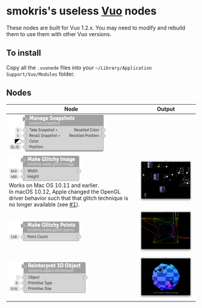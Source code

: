 # smokris's useless [Vuo](http://vuo.org) nodes

These nodes are built for Vuo 1.2.x.  You may need to modify and rebuild them to use them with other Vuo versions.

## To install

Copy all the `.vuonode` files into your `~/Library/Application Support/Vuo/Modules` folder.

## Nodes

Node                                        | Output
------------------------------------------- | ------------------------------------------------
![](smokris/smokris.snapshot.png)           |
![](smokris/smokris.make.glitch.image.png)<br>Works on Mac OS 10.11 and earlier.<br>In macOS 10.12, Apple changed the OpenGL driver behavior such that that glitch technique is no longer available (see [#1](https://github.com/smokris/vuo-nodes/issues/1)). | <img src="smokris/smokris.make.glitch.image-output.png" width="320">
![](smokris/smokris.make.glitch.points.png) | <img src="smokris/smokris.make.glitch.points-output.png" width="320">
![](smokris/smokris.object.reinterpret.png) | <img src="smokris/smokris.object.reinterpret-output.png" width="320">
